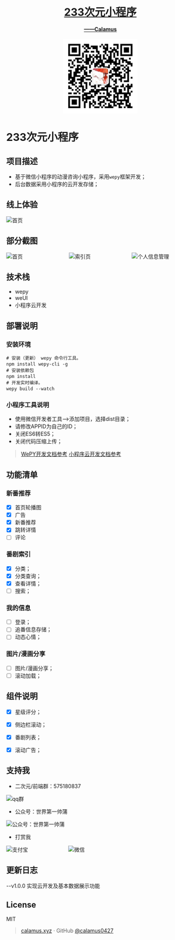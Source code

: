 <!-- ---
sidebar: false
title: 233次元小程序
--- -->



<h1 align="center">
<a href="http://calamus.wiki/vue-docute/233point/introduce/#/">233次元小程序</a>
</h1>


<p align="center">
  <a href="https://www.calamus.xyz">
    <b>——Calamus</b>
  </a>
  <br><br>
  <a href="https://www.calamus.xyz">
    <img src="./img/2.jpg" width=200>
  </a>
</p>

# 233次元小程序

## 项目描述
- 基于微信小程序的动漫咨询小程序，采用`wepy`框架开发；
- 后台数据采用小程序的云开发存储；

## 线上体验
<img src="https://233.calamus.xyz/233%E6%AC%A1%E5%85%83%E5%B0%8F%E7%A8%8B%E5%BA%8F.jpg" alt="首页" style="width:300px"   />



## 部分截图
<div style="display:flex">
    <img src="https://233.calamus.xyz/image/233/233show1.jpeg" alt="首页" style="width:250px;height:100%;margin-right:1rem;"  />
    <img src="https://233.calamus.xyz/image/233/233show2.jpeg" alt="索引页" style="width:250px;height:100%;margin-right:1rem;" />
    <img src="https://233.calamus.xyz/image/233/233show3.jpeg" alt="个人信息管理" style="width:250px;height:100%;margin-right:1rem;" />
</div>


## 技术栈
- wepy
- weUI
- 小程序云开发

## 部署说明

### 安装环境
```
# 安装（更新） wepy 命令行工具。
npm install wepy-cli -g
# 安装依赖包
npm install
# 开发实时编译。
wepy build --watch
```

### 小程序工具说明
- 使用微信开发者工具-->添加项目，选择dist目录；
- 请修改APPID为自己的ID；
- 关闭ES6转ES5；
- 关闭代码压缩上传；

> [WePY开发文档参考](https://tencent.github.io/wepy/)
> [小程序云开发文档参考](https://tencent.github.io/wepy/)

## 功能清单

### 新番推荐
- [x] 首页轮播图
- [x] 广告
- [x] 新番推荐
- [x] 跳转详情
- [ ] 评论

### 番剧索引
- [x] 分类；
- [x] 分类查询；
- [x] 查看详情；
- [ ] 搜索；

### 我的信息
- [ ] 登录；
- [ ] 追番信息存储；
- [ ] 动态心情；

### 图片/漫画分享
- [ ] 图片/漫画分享；
- [ ] 滚动加载；

## 组件说明
- [x] 星级评分；
- [x] 侧边栏滚动；
- [x] 番剧列表；
- [x] 滚动广告；



## 支持我
- 二次元/前端群：575180837

 <img src="https://cdn.calamus.xyz/qq%E7%BE%A4.png" alt="qq群" width="150"  />

- 公众号：世界第一帅蒲

<img src="https://cdn.calamus.xyz/wechat.jpg" alt="公众号：世界第一帅蒲" width="150"  />

- 打赏我

<div style="display:flex">
    <img src="https://cdn.calamus.xyz/mayun.bmp" alt="支付宝"  style="width:150px;height:100%;margin-right:1rem;"  />
    <img src="https://cdn.calamus.xyz/mahuateng.bmp" alt="微信" 
    style="width:150px;height:100%;margin-right:1rem;"  />
</div>

## 更新日志
--v1.0.0
    实现云开发及基本数据展示功能

## License
MIT


> [calamus.xyz](https://calamus.xyz) · GitHub [@calamus0427](https://github.com/calamus0427) 